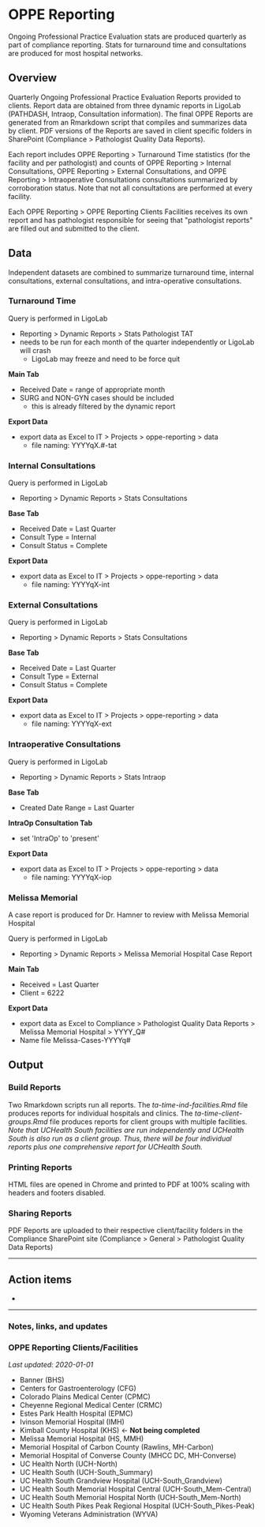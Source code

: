 # OPPE Reporting

Ongoing Professional Practice Evaluation stats are produced quarterly as 
part of compliance reporting. Stats for turnaround time and consultations 
are produced for most hospital networks.

## Overview

Quarterly Ongoing Professional Practice Evaluation Reports provided to clients. Report data are obtained from three dynamic reports in LigoLab (PATHDASH, Intraop, Consultation information). The final OPPE Reports are generated from an Rmarkdown script that compiles and summarizes data by client. PDF versions of the Reports are saved in client specific folders in SharePoint (Compliance > Pathologist Quality Data Reports).

Each report includes OPPE Reporting > Turnaround Time statistics (for the facility and per pathologist) and counts of OPPE Reporting > Internal Consultations, OPPE Reporting > External Consultations, and OPPE Reporting > Intraoperative Consultations consultations summarized by corroboration status. Note that not all consultations are performed at every facility.

Each OPPE Reporting > OPPE Reporting Clients Facilities receives its own report and has pathologist responsible for seeing that "pathologist reports" are filled out and submitted to the client.

## Data

Independent datasets are combined to summarize turnaround time, internal consultations, external consultations, and intra-operative consultations.

### Turnaround Time

Query is performed in LigoLab 

- Reporting > Dynamic Reports > Stats Pathologist TAT
- needs to be run for each month of the quarter independently or LigoLab will crash
    - LigoLab may freeze and need to be force quit

**Main Tab**

- Received Date = range of appropriate month
- SURG and NON-GYN cases should be included
    - this is already filtered by the dynamic report

**Export Data**

- export data as Excel to IT > Projects > oppe-reporting > data
    - file naming: YYYYqX.#-tat

### Internal Consultations

Query is performed in LigoLab

- Reporting > Dynamic Reports > Stats Consultations

**Base Tab**

- Received Date = Last Quarter
- Consult Type = Internal
- Consult Status = Complete

**Export Data**

- export data as Excel to IT > Projects > oppe-reporting > data
    - file naming: YYYYqX-int

### **External** Consultations

Query is performed in LigoLab

- Reporting > Dynamic Reports > Stats Consultations

**Base Tab**

- Received Date = Last Quarter
- Consult Type = External
- Consult Status = Complete

**Export Data**

- export data as Excel to IT > Projects > oppe-reporting > data
    - file naming: YYYYqX-ext

### Intraoperative Consultations

Query is performed in LigoLab

- Reporting > Dynamic Reports > Stats Intraop

**Base Tab**

- Created Date Range = Last Quarter

**IntraOp Consultation Tab**

- set 'IntraOp' to 'present'

**Export Data**

- export data as Excel to IT > Projects > oppe-reporting > data
    - file naming: YYYYqX-iop

### Melissa Memorial

A case report is produced for Dr. Hamner to review with Melissa Memorial Hospital

Query is performed in LigoLab

- Reporting > Dynamic Reports > Melissa Memorial Hospital Case Report

**Main Tab**

- Received = Last Quarter
- Client = 6222

**Export Data**

- export data as Excel to Compliance > Pathologist Quality Data Reports > Melissa Memorial Hospital > YYYY_Q#
- Name file Melissa-Cases-YYYYq#

## Output

### Build Reports

Two Rmarkdown scripts run all reports. The *ta-time-ind-facilities.Rmd* file produces reports for individual hospitals and clinics. The *ta-time-client-groups.Rmd* file produces reports for client groups with multiple facilities. *Note that UCHealth South facilities are run independently and UCHealth South is also run as a client group. Thus, there will be four individual reports plus one comprehensive report for UCHealth South.*

### Printing Reports

HTML files are opened in Chrome and printed to PDF at 100% scaling with headers and footers disabled.

### Sharing Reports

PDF Reports are uploaded to their respective client/facility folders in the Compliance SharePoint site (Compliance > General > Pathologist Quality Data Reports)

---

## Action items

- 

---

### Notes, links, and updates

### OPPE Reporting Clients/Facilities

*Last updated: 2020-01-01*

- Banner (BHS)
- Centers for Gastroenterology (CFG)
- Colorado Plains Medical Center (CPMC)
- Cheyenne Regional Medical Center (CRMC)
- Estes Park Health Hospital (EPMC)
- Ivinson Memorial Hospital (IMH)
- Kimball County Hospital (KHS) ← **Not being completed**
- Melissa Memorial Hospital (HS, MMH)
- Memorial Hospital of Carbon County (Rawlins, MH-Carbon)
- Memorial Hospital of Converse County (MHCC DC, MH-Converse)
- UC Health North (UCH-North)
- UC Health South (UCH-South_Summary)
- UC Health South Grandview Hospital (UCH-South_Grandview)
- UC Health South Memorial Hospital Central (UCH-South_Mem-Central)
- UC Health South Memorial Hospital North (UCH-South_Mem-North)
- UC Health South Pikes Peak Regional Hospital (UCH-South_Pikes-Peak)
- Wyoming Veterans Administration (WYVA)